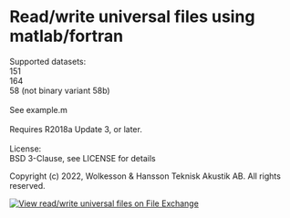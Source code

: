 # Read/write universal files using matlab/fortran

Supported datasets:\
151\
164\
58 (not binary variant 58b)
\
\
See example.m\
\
Requires R2018a Update 3, or later.
\
\
License:\
BSD 3-Clause, see LICENSE for details

Copyright (c) 2022, Wolkesson & Hansson Teknisk Akustik AB. All rights reserved.

[![View read/write universal files on File Exchange](https://www.mathworks.com/matlabcentral/images/matlab-file-exchange.svg)](https://se.mathworks.com/matlabcentral/fileexchange/110705-read-write-universal-files)
